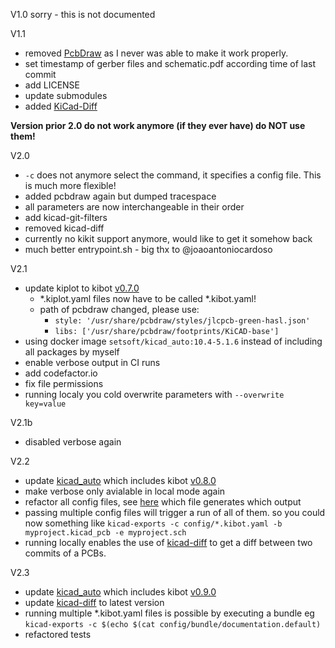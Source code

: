 V1.0
sorry - this is not documented

V1.1
- removed [PcbDraw](https://github.com/yaqwsx/PcbDraw) as I never was able to make it work properly. 
- set timestamp of gerber files and schematic.pdf according time of last commit
- add LICENSE
- update submodules
- added [KiCad-Diff](https://github.com/Gasman2014/KiCad-Diff)

**Version prior 2.0 do not work anymore (if they ever have) do NOT use them!**

V2.0
- `-c` does not anymore select the command, it specifies a config file. This is much more flexible!
- added pcbdraw again but dumped tracespace
- all parameters are now interchangeable in their order
- add kicad-git-filters
- removed kicad-diff
- currently no kikit support anymore, would like to get it somehow back
- much better entrypoint.sh - big thx to @joaoantoniocardoso

V2.1
- update kiplot to kibot [v0.7.0](https://github.com/INTI-CMNB/KiBot/releases/tag/v0.7.0)
  - *.kiplot.yaml files now have to be called *.kibot.yaml!
  - path of pcbdraw changed, please use:
      - `style: '/usr/share/pcbdraw/styles/jlcpcb-green-hasl.json'`
      - `libs: ['/usr/share/pcbdraw/footprints/KiCAD-base']`
- using docker image `setsoft/kicad_auto:10.4-5.1.6` instead of including all packages by myself
- enable verbose output in CI runs
- add codefactor.io
- fix file permissions
- running localy you cold overwrite parameters with `--overwrite key=value`

V2.1b
- disabled verbose again

V2.2
- update [kicad_auto](https://github.com/INTI-CMNB/kicad_auto) which includes kibot [v0.8.0](https://github.com/INTI-CMNB/KiBot/releases/tag/v0.8.0)
- make verbose only avialable in local mode again
- refactor all config files, see [here](config) which file generates which output
- passing multiple config files will trigger a run of all of them. so you could now something like  `kicad-exports -c config/*.kibot.yaml -b myproject.kicad_pcb -e myproject.sch`
- running locally enables the use of [kicad-diff](https://github.com/Gasman2014/KiCad-Diff) to get a diff between two commits of a PCBs.

V2.3
- update [kicad_auto](https://github.com/INTI-CMNB/kicad_auto) which includes kibot [v0.9.0](https://github.com/INTI-CMNB/KiBot/releases/tag/v0.9.0)
- update [kicad-diff](https://github.com/Gasman2014/KiCad-Diff) to latest version
- running multiple *.kibot.yaml files is possible by executing a bundle eg `kicad-exports -c $(echo $(cat config/bundle/documentation.default)`
- refactored tests
